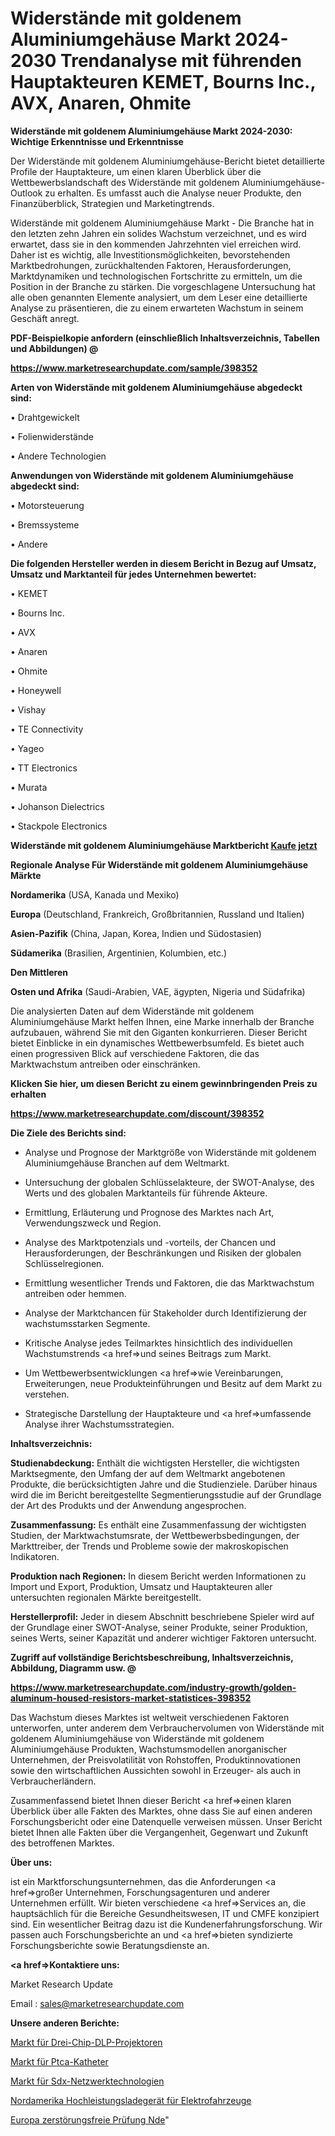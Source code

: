# Widerstände mit goldenem Aluminiumgehäuse Markt 2024-2030 Trendanalyse mit führenden Hauptakteuren KEMET, Bourns Inc., AVX, Anaren, Ohmite

<strong>Widerstände mit goldenem Aluminiumgehäuse Markt 2024-2030: Wichtige Erkenntnisse und Erkenntnisse</strong>

Der Widerstände mit goldenem Aluminiumgehäuse-Bericht bietet detaillierte Profile der Hauptakteure, um einen klaren Überblick über die Wettbewerbslandschaft des Widerstände mit goldenem Aluminiumgehäuse-Outlook zu erhalten. Es umfasst auch die Analyse neuer Produkte, den Finanzüberblick, Strategien und Marketingtrends.

Widerstände mit goldenem Aluminiumgehäuse Markt - Die Branche hat in den letzten zehn Jahren ein solides Wachstum verzeichnet, und es wird erwartet, dass sie in den kommenden Jahrzehnten viel erreichen wird. Daher ist es wichtig, alle Investitionsmöglichkeiten, bevorstehenden Marktbedrohungen, zurückhaltenden Faktoren, Herausforderungen, Marktdynamiken und technologischen Fortschritte zu ermitteln, um die Position in der Branche zu stärken. Die vorgeschlagene Untersuchung hat alle oben genannten Elemente analysiert, um dem Leser eine detaillierte Analyse zu präsentieren, die zu einem erwarteten Wachstum in seinem Geschäft anregt.



<strong><b>PDF-Beispielkopie anfordern (einschließlich Inhaltsverzeichnis, Tabellen und Abbildungen) @ </b></strong>

<strong><a href=https://www.marketresearchupdate.com/sample/398352>

<strong>https://www.marketresearchupdate.com/sample/398352</u></a></strong></strong>



<strong>Arten von Widerstände mit goldenem Aluminiumgehäuse abgedeckt sind:</strong>

• Drahtgewickelt

• Folienwiderstände

• Andere Technologien



<strong>Anwendungen von Widerstände mit goldenem Aluminiumgehäuse abgedeckt sind:</strong>

• Motorsteuerung

• Bremssysteme

• Andere



<strong>Die folgenden Hersteller werden in diesem Bericht in Bezug auf Umsatz, Umsatz und Marktanteil für jedes Unternehmen bewertet:</strong>

• KEMET

• Bourns Inc.

• AVX

• Anaren

• Ohmite

• Honeywell

• Vishay

• TE Connectivity

• Yageo

• TT Electronics

• Murata

• Johanson Dielectrics

• Stackpole Electronics



<strong>Widerstände mit goldenem Aluminiumgehäuse Marktbericht <a href=https://www.marketresearchupdate.com/buynow/398352>Kaufe jetzt</a></strong>



<strong>Regionale Analyse Für Widerstände mit goldenem Aluminiumgehäuse Märkte</strong>



<strong>Nordamerika</strong> (USA, Kanada und Mexiko)



<strong>Europa</strong> (Deutschland, Frankreich, Großbritannien, Russland und Italien)



<strong>Asien-Pazifik</strong> (China, Japan, Korea, Indien und Südostasien)



<strong>Südamerika</strong> (Brasilien, Argentinien, Kolumbien, etc.)



<strong>Den Mittleren</strong> 

<strong>Osten und Afrika</strong> (Saudi-Arabien, VAE, ägypten, Nigeria und Südafrika)

Die analysierten Daten auf dem Widerstände mit goldenem Aluminiumgehäuse Markt helfen Ihnen, eine Marke innerhalb der Branche aufzubauen, während Sie mit den Giganten konkurrieren. Dieser Bericht bietet Einblicke in ein dynamisches Wettbewerbsumfeld. Es bietet auch einen progressiven Blick auf verschiedene Faktoren, die das Marktwachstum antreiben oder einschränken.



<strong>Klicken Sie hier, um diesen Bericht zu einem gewinnbringenden Preis zu erhalten
</strong>

<strong><a href=https://www.marketresearchupdate.com/discount/398352>https://www.marketresearchupdate.com/discount/398352</b></u></strong></a>



<strong>Die Ziele des Berichts sind:</strong>

- Analyse und Prognose der Marktgröße von Widerstände mit goldenem Aluminiumgehäuse Branchen auf dem Weltmarkt.

- Untersuchung der globalen Schlüsselakteure, der SWOT-Analyse, des Werts und des globalen Marktanteils für führende Akteure.

- Ermittlung, Erläuterung und Prognose des Marktes nach Art, Verwendungszweck und Region.

- Analyse des Marktpotenzials und -vorteils, der Chancen und Herausforderungen, der Beschränkungen und Risiken der globalen Schlüsselregionen.

- Ermittlung wesentlicher Trends und Faktoren, die das Marktwachstum antreiben oder hemmen.

- Analyse der Marktchancen für Stakeholder durch Identifizierung der wachstumsstarken Segmente.

- Kritische Analyse jedes Teilmarktes hinsichtlich des individuellen Wachstumstrends <a href=>und</a> seines Beitrags zum Markt.

- Um Wettbewerbsentwicklungen <a href=>wie</a> Vereinbarungen, Erweiterungen, neue Produkteinführungen und Besitz auf dem Markt zu verstehen.

- Strategische Darstellung der Hauptakteure und <a href=>umfas</a>sende Analyse ihrer Wachstumsstrategien.



<strong>Inhaltsverzeichnis:</strong>



<strong>Studienabdeckung:</strong> Enthält die wichtigsten Hersteller, die wichtigsten Marktsegmente, den Umfang der auf dem Weltmarkt angebotenen Produkte, die berücksichtigten Jahre und die Studienziele. Darüber hinaus wird die im Bericht bereitgestellte Segmentierungsstudie auf der Grundlage der Art des Produkts und der Anwendung angesprochen.



<strong>Zusammenfassung:</strong> Es enthält eine Zusammenfassung der wichtigsten Studien, der Marktwachstumsrate, der Wettbewerbsbedingungen, der Markttreiber, der Trends und Probleme sowie der makroskopischen Indikatoren.



<strong>Produktion nach Regionen:</strong> In diesem Bericht werden Informationen zu Import und Export, Produktion, Umsatz und Hauptakteuren aller untersuchten regionalen Märkte bereitgestellt.



<strong>Herstellerprofil:</strong> Jeder in diesem Abschnitt beschriebene Spieler wird auf der Grundlage einer SWOT-Analyse, seiner Produkte, seiner Produktion, seines Werts, seiner Kapazität und anderer wichtiger Faktoren untersucht.



<strong><b>Zugriff auf vollständige Berichtsbeschreibung, Inhaltsverzeichnis, Abbildung, Diagramm usw. @ </b></strong>

<strong><a href=https://www.marketresearchupdate.com/industry-growth/golden-aluminum-housed-resistors-market-statistices-398352>https://www.marketresearchupdate.com/industry-growth/golden-aluminum-housed-resistors-market-statistices-398352</a></strong>

Das Wachstum dieses Marktes ist weltweit verschiedenen Faktoren unterworfen, unter anderem dem Verbrauchervolumen von Widerstände mit goldenem Aluminiumgehäuse von Widerstände mit goldenem Aluminiumgehäuse Produkten, Wachstumsmodellen anorganischer Unternehmen, der Preisvolatilität von Rohstoffen, Produktinnovationen sowie den wirtschaftlichen Aussichten sowohl in Erzeuger- als auch in Verbraucherländern.

Zusammenfassend bietet Ihnen dieser Bericht <a href=>einen</a> klaren Überblick über alle Fakten des Marktes, ohne dass Sie auf einen anderen Forschungsbericht oder eine Datenquelle verweisen müssen. Unser Bericht bietet Ihnen alle Fakten über die Vergangenheit, Gegenwart und Zukunft des betroffenen Marktes.



<strong>Über uns:</strong>

 ist ein Marktforschungsunternehmen, das die Anforderungen <a href=>großer</a> Unternehmen, Forschungsagenturen und anderer Unternehmen erfüllt. Wir bieten verschiedene <a href=>Services</a> an, die hauptsächlich für die Bereiche Gesundheitswesen, IT und CMFE konzipiert sind. Ein wesentlicher Beitrag dazu ist die Kundenerfahrungsforschung. Wir passen auch Forschungsberichte an und <a href=>bieten</a> syndizierte Forschungsberichte sowie Beratungsdienste an.



<strong><a href=>Kontaktiere uns:</a></strong>

Market Research Update

Email : sales@marketresearchupdate.com



<strong>Unsere anderen Berichte:</strong>

<a href=https://www.linkedin.com/pulse/three-chip-dlp-projector-market-2023-what-factors>Markt für Drei-Chip-DLP-Projektoren</a>

<a href=https://www.linkedin.com/pulse/ptca-catheters-market-size-trends-consumption>Markt für Ptca-Katheter</a>

<a href=https://www.linkedin.com/pulse/sdx-networking-technologies-market-report-2023-top-company>Markt für Sdx-Netzwerktechnologien</a>

<a href=https://www.linkedin.com/pulse/north-america-high-power-charger-electric-vehicle>Nordamerika Hochleistungsladegerät für Elektrofahrzeuge</a>

<a href=https://www.linkedin.com/pulse/europe-nondestructive-examination-nde>Europa zerstörungsfreie Prüfung Nde</a>"
